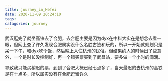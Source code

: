 ```yaml
---
title: journey_in_Hefei
date: 2020-11-09 20:24:10
tags:
catagories: journey
---
```

<!--more -->
武汉逛完了就坐高铁去了合肥，去合肥主要是因为dyx在中科大实在是想念去看一眼，但网上查了许久发现合肥属实没什么名胜古迹和玩的，所以一开始就规划只是呆一下午，和dyx吃个饭，然后晚上入住杭州的民俗。但结果约人的时候出了些意外，一个是时长没控制好，再一个错买票买到了武昌站，要多做一个小时的滴滴。

导致我只能买稍迟的票，到到了合肥大概已经七点多了，当天最迟的去杭州的高铁是在十点多，所以属实没有在合肥逗留许久
